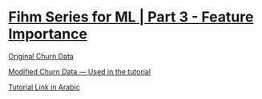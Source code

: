 # [Fihm Series for ML | Part 3 - Feature Importance](https://fihm.ai/tutorials/fihm-series-for-machine-learning-part-3-feature-importance/)

[Original Churn Data](https://www.kaggle.com/datasets/blastchar/telco-customer-churn)

[Modified Churn Data — Used in the tutorial](https://github.com/KAFSALAH/Fihm_Lessons/blob/master/ML_Series3_Feature_Importance/Churndata_clean.csv)

[Tutorial Link in Arabic](https://fihm.ai/tutorials/fihm-series-for-machine-learning-part-3-feature-importance/)
